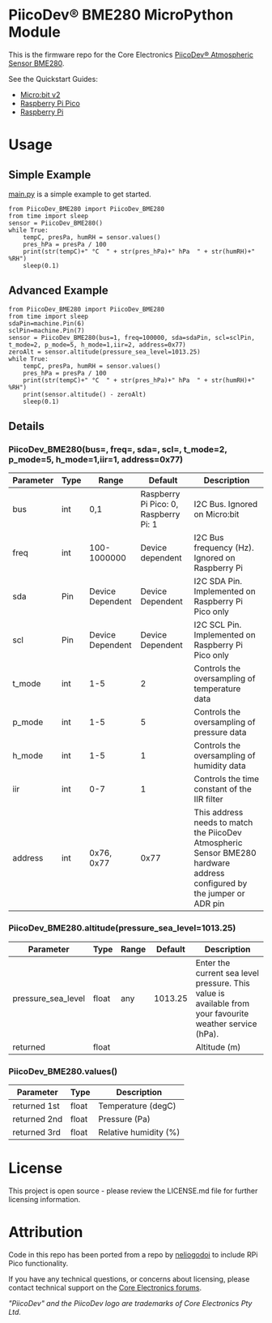 # PiicoDev® BME280 MicroPython Module

This is the firmware repo for the Core Electronics [PiicoDev® Atmospheric Sensor BME280](https://core-electronics.com.au/catalog/product/view/sku/CE07503).

See the Quickstart Guides:
- [Micro:bit v2](https://core-electronics.com.au/tutorials/piicodev-atmospheric-sensor-bme280-quickstart-guide-for-microbit.html)
- [Raspberry Pi Pico](https://core-electronics.com.au/tutorials/piicodev-atmospheric-sensor-bme280-quickstart-guide-for-rpi-pico.html)
- [Raspberry Pi](https://core-electronics.com.au/tutorials/piicodev-raspberrypi/piicodev-atmospheric-sensor-bme280-raspberry-pi-guide.html)

# Usage
## Simple Example
[main.py](https://github.com/CoreElectronics/CE-PiicoDev-BME280-MicroPython-Module/blob/main/main.py) is a simple example to get started.
```
from PiicoDev_BME280 import PiicoDev_BME280
from time import sleep
sensor = PiicoDev_BME280()
while True:
    tempC, presPa, humRH = sensor.values()
    pres_hPa = presPa / 100
    print(str(tempC)+" °C  " + str(pres_hPa)+" hPa  " + str(humRH)+" %RH")
    sleep(0.1)
```
## Advanced Example
```
from PiicoDev_BME280 import PiicoDev_BME280
from time import sleep
sdaPin=machine.Pin(6)
sclPin=machine.Pin(7)
sensor = PiicoDev_BME280(bus=1, freq=100000, sda=sdaPin, scl=sclPin, t_mode=2, p_mode=5, h_mode=1,iir=2, address=0x77)
zeroAlt = sensor.altitude(pressure_sea_level=1013.25)
while True:
    tempC, presPa, humRH = sensor.values()
    pres_hPa = presPa / 100
    print(str(tempC)+" °C  " + str(pres_hPa)+" hPa  " + str(humRH)+" %RH")
    print(sensor.altitude() - zeroAlt)
    sleep(0.1)
```
## Details
### PiicoDev_BME280(bus=, freq=, sda=, scl=, t_mode=2, p_mode=5, h_mode=1,iir=1, address=0x77)

Parameter | Type | Range | Default | Description
--- | --- | --- | --- | ---
bus | int | 0,1 | Raspberry Pi Pico: 0, Raspberry Pi: 1 | I2C Bus.  Ignored on Micro:bit
freq | int | 100-1000000 | Device dependent | I2C Bus frequency (Hz).  Ignored on Raspberry Pi
sda | Pin | Device Dependent | Device Dependent | I2C SDA Pin. Implemented on Raspberry Pi Pico only
scl | Pin | Device Dependent | Device Dependent | I2C SCL Pin. Implemented on Raspberry Pi Pico only
t_mode | int | 1-5 | 2 | Controls the oversampling of temperature data
p_mode | int | 1-5 | 5 | Controls the oversampling of pressure data
h_mode | int | 1-5 | 1 | Controls the oversampling of humidity data
iir | int | 0-7 | 1 | Controls the time constant of the IIR filter
address | int | 0x76, 0x77 | 0x77 | This address needs to match the PiicoDev Atmospheric Sensor BME280 hardware address configured by the jumper or ADR pin

### PiicoDev_BME280.altitude(pressure_sea_level=1013.25)

Parameter | Type | Range | Default | Description
--- | --- | --- | --- | ---
pressure_sea_level | float | any | 1013.25 | Enter the current sea level pressure.  This value is available from your favourite weather service (hPa).
returned | float | | | Altitude (m)


### PiicoDev_BME280.values()

Parameter | Type | Description
--- | --- | ---
returned 1st | float | Temperature (degC)
returned 2nd | float | Pressure (Pa)
returned 3rd | float | Relative humidity (%)

# License
This project is open source - please review the LICENSE.md file for further licensing information.

# Attribution
Code in this repo has been ported from a repo by [neliogodoi](https://github.com/neliogodoi/MicroPython-BME280/blob/master/bme280.py) to include RPi Pico functionality.

If you have any technical questions, or concerns about licensing, please contact technical support on the [Core Electronics forums](https://forum.core-electronics.com.au/).

*\"PiicoDev\" and the PiicoDev logo are trademarks of Core Electronics Pty Ltd.*
